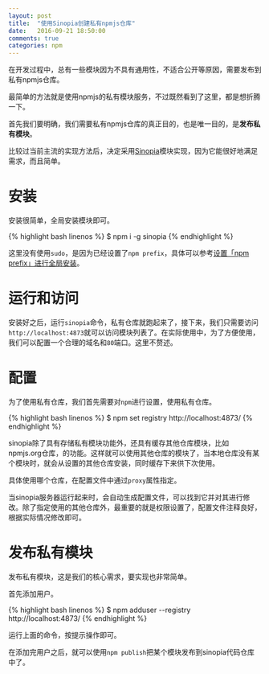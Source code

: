 ```yaml
---
layout: post
title:  "使用Sinopia创建私有npmjs仓库"
date:   2016-09-21 18:50:00
comments: true
categories: npm
---
```


在开发过程中，总有一些模块因为不具有通用性，不适合公开等原因，需要发布到私有npmjs仓库。

最简单的方法就是使用npmjs的私有模块服务，不过既然看到了这里，都是想折腾一下。

首先我们要明确，我们需要私有npmjs仓库的真正目的，也是唯一目的，是**发布私有模块**。

比较过当前主流的实现方法后，决定采用[Sinopia](https://github.com/rlidwka/sinopia)模块实现，因为它能很好地满足需求，而且简单。

# 安装
安装很简单，全局安装模块即可。

{% highlight bash linenos %}
$ npm i -g sinopia
{% endhighlight %}

这里没有使用`sudo`，是因为已经设置了`npm prefix`，具体可以参考[设置「npm prefix」进行全局安装](/npm/2015/07/13/set-npm-prefix-for-global-installation.html)。

# 运行和访问
安装好之后，运行`sinopia`命令，私有仓库就跑起来了，接下来，我们只需要访问`http://localhost:4873`就可以访问模块列表了。在实际使用中，为了方便使用，我们可以配置一个合理的域名和`80`端口。这里不赘述。

# 配置
为了使用私有仓库，我们首先需要对`npm`进行设置，使用私有仓库。

{% highlight bash linenos %}
$ npm set registry http://localhost:4873/
{% endhighlight %}

sinopia除了具有存储私有模块功能外，还具有缓存其他仓库模块，比如npmjs.org仓库，的功能。这样就可以使用其他仓库的模块了，当本地仓库没有某个模块时，就会从设置的其他仓库安装，同时缓存下来供下次使用。

具体使用哪个仓库，在配置文件中通过`proxy`属性指定。

当sinopia服务器运行起来时，会自动生成配置文件，可以找到它并对其进行修改。除了指定使用的其他仓库外，最重要的就是权限设置了，配置文件注释良好，根据实际情况修改即可。

# 发布私有模块
发布私有模块，这是我们的核心需求，要实现也非常简单。

首先添加用户。

{% highlight bash linenos %}
$ npm adduser --registry http://localhost:4873/
{% endhighlight %}

运行上面的命令，按提示操作即可。

在添加完用户之后，就可以使用`npm publish`把某个模块发布到sinopia代码仓库中了。
